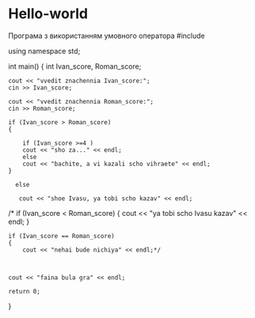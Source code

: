 # Hello-world
Програма з використанням умовного оператора
#include <iostream>

using namespace std;

int main()
{
    int Ivan_score, Roman_score;

    cout << "vvedit znachennia Ivan_score:";
    cin >> Ivan_score;

    cout << "vvedit znachennia Roman_score:";
    cin >> Roman_score;

    if (Ivan_score > Roman_score)
    {

        if (Ivan_score >=4 )
        cout << "sho za..." << endl;
        else
        cout << "bachite, a vi kazali scho vihraete" << endl;
    }

      else

       cout << "shoe Ivasu, ya tobi scho kazav" << endl;



   /* if (Ivan_score < Roman_score)
    {
        cout << "ya tobi scho Ivasu kazav" << endl;
    }

    if (Ivan_score == Roman_score)
    {
        cout << "nehai bude nichiya" << endl;*/



    cout << "faina bula gra" << endl;

    return 0;
}

